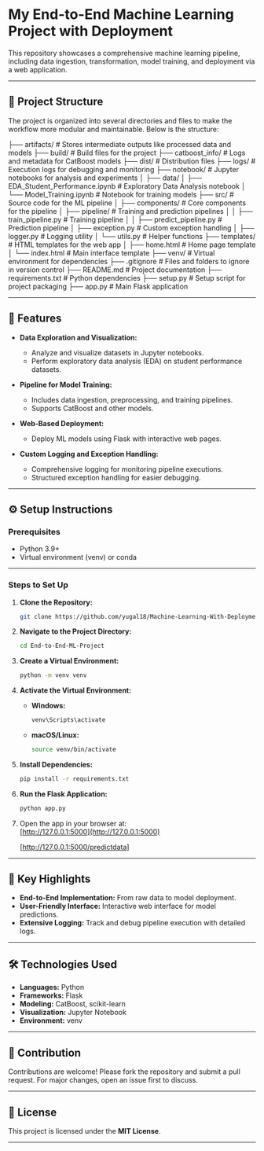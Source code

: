 # My End-to-End Machine Learning Project with Deployment

This repository showcases a comprehensive machine learning pipeline, including data ingestion, transformation, model training, and deployment via a web application.

---

## 🚀 **Project Structure**

The project is organized into several directories and files to make the workflow more modular and maintainable. Below is the structure:

├── artifacts/                                  # Stores intermediate outputs like processed data and models
├── build/                                      # Build files for the project
├── catboost_info/                              # Logs and metadata for CatBoost models
├── dist/                                       # Distribution files
├── logs/                                       # Execution logs for debugging and monitoring
├── notebook/                                   # Jupyter notebooks for analysis and experiments
│   ├── data/
│   ├── EDA_Student_Performance.ipynb           # Exploratory Data Analysis notebook
│   └── Model_Training.ipynb                    # Notebook for training models
├── src/                                        # Source code for the ML pipeline
│   ├── components/                             # Core components for the pipeline
│   ├── pipeline/                               # Training and prediction pipelines
│   │   ├── train_pipeline.py                   # Training pipeline
│   │   ├── predict_pipeline.py                 # Prediction pipeline
│   ├── exception.py                            # Custom exception handling
│   ├── logger.py                               # Logging utility
│   └── utils.py                                # Helper functions
├── templates/                                  # HTML templates for the web app
│   ├── home.html                               # Home page template
│   └── index.html                              # Main interface template
├── venv/                                       # Virtual environment for dependencies
├── .gitignore                                  # Files and folders to ignore in version control
├── README.md                                   # Project documentation
├── requirements.txt                            # Python dependencies
├── setup.py                                    # Setup script for project packaging
├── app.py                                      # Main Flask application





---

## 📝 **Features**

- **Data Exploration and Visualization:**
  - Analyze and visualize datasets in Jupyter notebooks.
  - Perform exploratory data analysis (EDA) on student performance datasets.

- **Pipeline for Model Training:**
  - Includes data ingestion, preprocessing, and training pipelines.
  - Supports CatBoost and other models.

- **Web-Based Deployment:**
  - Deploy ML models using Flask with interactive web pages.

- **Custom Logging and Exception Handling:**
  - Comprehensive logging for monitoring pipeline executions.
  - Structured exception handling for easier debugging.

---

## ⚙️ **Setup Instructions**

### **Prerequisites**
- Python 3.9+  
- Virtual environment (venv) or conda

---

### **Steps to Set Up**

1. **Clone the Repository:**
    ```bash
    git clone https://github.com/yugal18/Machine-Learning-With-Deployment.git
    ```

2. **Navigate to the Project Directory:**
    ```bash
    cd End-to-End-ML-Project
    ```

3. **Create a Virtual Environment:**
    ```bash
    python -m venv venv
    ```

4. **Activate the Virtual Environment:**

    - **Windows:**
      ```bash
      venv\Scripts\activate
      ```

    - **macOS/Linux:**
      ```bash
      source venv/bin/activate
      ```

5. **Install Dependencies:**
    ```bash
    pip install -r requirements.txt
    ```

6. **Run the Flask Application:**
    ```bash
    python app.py
    ```

7. Open the app in your browser at:  
   [http://127.0.0.1:5000](http://127.0.0.1:5000)

   [http://127.0.0.1:5000/predictdata]


---

## 🌟 **Key Highlights**

- **End-to-End Implementation:** From raw data to model deployment.
- **User-Friendly Interface:** Interactive web interface for model predictions.
- **Extensive Logging:** Track and debug pipeline execution with detailed logs.

---

## 🛠️ **Technologies Used**

- **Languages:** Python
- **Frameworks:** Flask
- **Modeling:** CatBoost, scikit-learn
- **Visualization:** Jupyter Notebook
- **Environment:** venv

---

## 🤝 **Contribution**

Contributions are welcome! Please fork the repository and submit a pull request. For major changes, open an issue first to discuss.

---

## 📝 **License**

This project is licensed under the **MIT License**.

---




